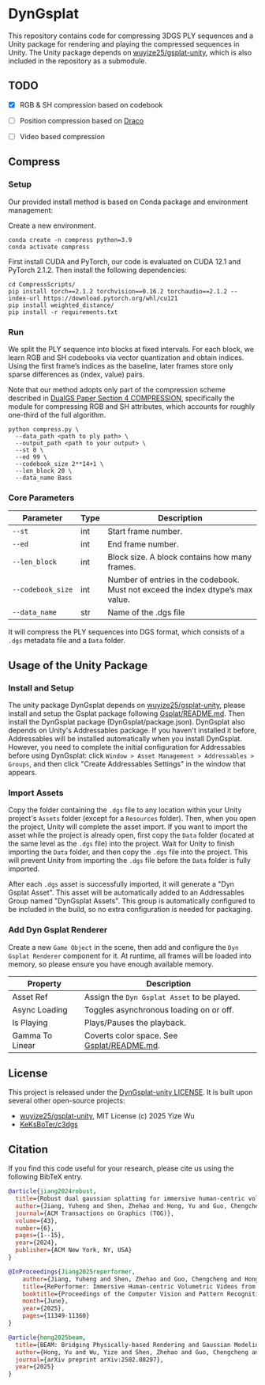 # DynGsplat

This repository contains code for compressing 3DGS PLY sequences and a Unity package for rendering and playing the compressed sequences in Unity. The Unity package depends on [wuyize25/gsplat-unity](https://github.com/wuyize25/gsplat-unity), which is also included in the repository as a submodule.

## TODO

- [x] RGB & SH compression based on codebook
- [ ] Position compression based on [Draco](https://github.com/google/draco)
- [ ] Video based compression


## Compress

### Setup

Our provided install method is based on Conda package and environment management:

Create a new environment.
```shell
conda create -n compress python=3.9
conda activate compress
```
First install CUDA and PyTorch, our code is evaluated on CUDA 12.1 and PyTorch 2.1.2. Then install the following dependencies:
```shell
cd CompressScripts/
pip install torch==2.1.2 torchvision==0.16.2 torchaudio==2.1.2 --index-url https://download.pytorch.org/whl/cu121
pip install weighted_distance/             
pip install -r requirements.txt
```
### Run

We split the PLY sequence into blocks at fixed intervals.
For each block, we learn RGB and SH codebooks via vector quantization and obtain indices.
Using the first frame’s indices as the baseline, later frames store only sparse differences as (index, value) pairs.

Note that our method adopts only part of the compression scheme described in [DualGS Paper Section 4 COMPRESSION](https://arxiv.org/pdf/2409.08353), specifically the module for compressing RGB and SH attributes, which accounts for roughly one-third of the full algorithm.

```shell
python compress.py \
  --data_path <path to ply path> \
  --output_path <path to your output> \
  --st 0 \
  --ed 99 \
  --codebook_size 2**14+1 \
  --len_block 20 \
  --data_name Bass
```

### Core Parameters
| Parameter | Type | Description |
|-----------|------|-------------|
| <code style="white-space: nowrap;">--st</code> | int | Start frame number. |
| <code style="white-space: nowrap;">--ed</code> | int | End frame number. |
| <code style="white-space: nowrap;">--len_block</code> | int | Block size. A block contains how many frames. |
| <code style="white-space: nowrap;">--codebook_size</code> | int | Number of entries in the codebook. Must not exceed the index dtype’s max value.|
| <code style="white-space: nowrap;">--data_name</code> | str | Name of the .dgs file |

It will compress the PLY sequences into DGS format, which consists of a `.dgs` metadata file and a `Data` folder.

## Usage of the Unity Package

### Install and Setup

The unity package DynGsplat depends on [wuyize25/gsplat-unity](https://github.com/wuyize25/gsplat-unity), please install and setup the Gsplat package following [Gsplat/README.md](https://github.com/wuyize25/gsplat-unity/blob/main/README.md). Then install the DynGsplat package (DynGsplat/package.json). DynGsplat also depends on Unity's Addressables package. If you haven't installed it before, Addressables will be installed automatically when you install DynGsplat. However, you need to complete the initial configuration for Addressables before using DynGsplat: click `Window > Asset Management > Addressables > Groups`, and then click "Create Addressables Settings" in the window that appears.

### Import Assets

Copy the folder containing the `.dgs` file to any location within your Unity project's `Assets` folder (except for a `Resources` folder). Then, when you open the project, Unity will complete the asset import. If you want to import the asset while the project is already open, first copy the `Data` folder (located at the same level as the `.dgs` file) into the project. Wait for Unity to finish importing the `Data` folder, and then copy the `.dgs` file into the project. This will prevent Unity from importing the `.dgs` file before the `Data` folder is fully imported.

After each `.dgs` asset is successfully imported, it will generate a "Dyn Gsplat Asset". This asset will be automatically added to an Addressables Group named "DynGsplat Assets". This group is automatically configured to be included in the build, so no extra configuration is needed for packaging.

### Add Dyn Gsplat Renderer

Create a new `Game Object` in the scene, then add and configure the `Dyn Gsplat Renderer` component for it. At runtime, all frames will be loaded into memory, so please ensure you have enough available memory.

| Property        | Description                                                  |
| --------------- | ------------------------------------------------------------ |
| Asset Ref       | Assign the `Dyn Gsplat Asset` to be played.                  |
| Async Loading   | Toggles asynchronous loading on or off.                      |
| Is Playing      | Plays/Pauses the playback.                                   |
| Gamma To Linear | Coverts color space. See [Gsplat/README.md](https://github.com/wuyize25/gsplat-unity/blob/main/README.md). |

## License

This project is released under the [DynGsplat-unity LICENSE](LICENSE.md). It is built upon several other open-source projects:

- [wuyize25/gsplat-unity](https://github.com/wuyize25/gsplat-unity), MIT License (c) 2025 Yize Wu
- [KeKsBoTer/c3dgs](https://github.com/KeKsBoTer/c3dgs)

## Citation

If you find this code useful for your research, please cite us using the following BibTeX entry. 

```bibtex
@article{jiang2024robust,
  title={Robust dual gaussian splatting for immersive human-centric volumetric videos},
  author={Jiang, Yuheng and Shen, Zhehao and Hong, Yu and Guo, Chengcheng and Wu, Yize and Zhang, Yingliang and Yu, Jingyi and Xu, Lan},
  journal={ACM Transactions on Graphics (TOG)},
  volume={43},
  number={6},
  pages={1--15},
  year={2024},
  publisher={ACM New York, NY, USA}
}

@InProceedings{Jiang2025reperformer,
    author={Jiang, Yuheng and Shen, Zhehao and Guo, Chengcheng and Hong, Yu and Su, Zhuo and Zhang, Yingliang and Habermann, Marc and Xu, Lan},
    title={RePerformer: Immersive Human-centric Volumetric Videos from Playback to Photoreal Reperformance},
    booktitle={Proceedings of the Computer Vision and Pattern Recognition Conference (CVPR)},
    month={June},
    year={2025},
    pages={11349-11360}
}

@article{hong2025beam,
  title={BEAM: Bridging Physically-based Rendering and Gaussian Modeling for Relightable Volumetric Video},
  author={Hong, Yu and Wu, Yize and Shen, Zhehao and Guo, Chengcheng and Jiang, Yuheng and Zhang, Yingliang and Yu, Jingyi and Xu, Lan},
  journal={arXiv preprint arXiv:2502.08297},
  year={2025}
}
```

